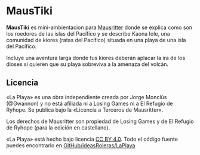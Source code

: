 # MausTiki

**MausTiki** es mini-ambientacion para [Mausritter](https://losing-games.itch.io/mausritter) donde se explica como son los roedores de las islas del Pacífico y se describe Kaona Iole, una comunidad de kiores (ratas del Pacífico) situada en una playa de una isla del Pacífico.

Incluye una aventura larga donde tus kiores deberán aplacar la ira de los dioses si quieren que su playa sobreviva a la amenaza del volcán.

## Licencia

«La Playa» es una obra independiente creada por Jorge Monclús (@Gwannon) y no está afiliada ni a Losing Games ni a El Refugio de Ryhope. 
Se publica bajo la «Licencia a Terceros de Mausritter».

Los derechos de Mausritter son propiedad de Losing Games y de El Refugio de Ryhope (para la edición en castellano).

«La Playa» está hecho bajo licencia [CC BY 4.0](https://creativecommons.org/licenses/by/4.0/legalcode.es). Todo el código fuente puedes encontrarlo en [GitHub/ideasRoleras/LaPlaya](https://github.com/gwannon/ideasRoleras/tree/main/EntregaElPaquete)
